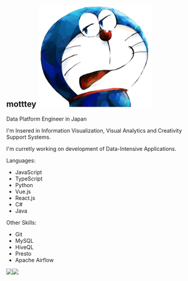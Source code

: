 ## motttey  <img src="profile.png" width="300px" alt="I love Doraemon.">

Data Platform Engineer in Japan 

I'm Insered in Information Visualization, Visual Analytics and Creativity Support Systems.

I'm curretly working on development of Data-Intensive Applications.

Languages:
- JavaScript
- TypeScript
- Python
- Vue.js
- React.js
- C#
- Java

Other Skills:
- Git
- MySQL
- HiveQL
- Presto
- Apache Airflow

<a href="https://github.com/motttey/github-readme-stats">
  <img align="left" src="https://github-readme-stats.vercel.app/api?username=motttey&count_private=true&include_all_commits&show_icons=true&show_icons=true" />
</a>
<a href="https://github.com/motttey/github-readme-stats">
  <img align="left" src="https://github-readme-stats.vercel.app/api/top-langs/?username=motttey" />
</a>
